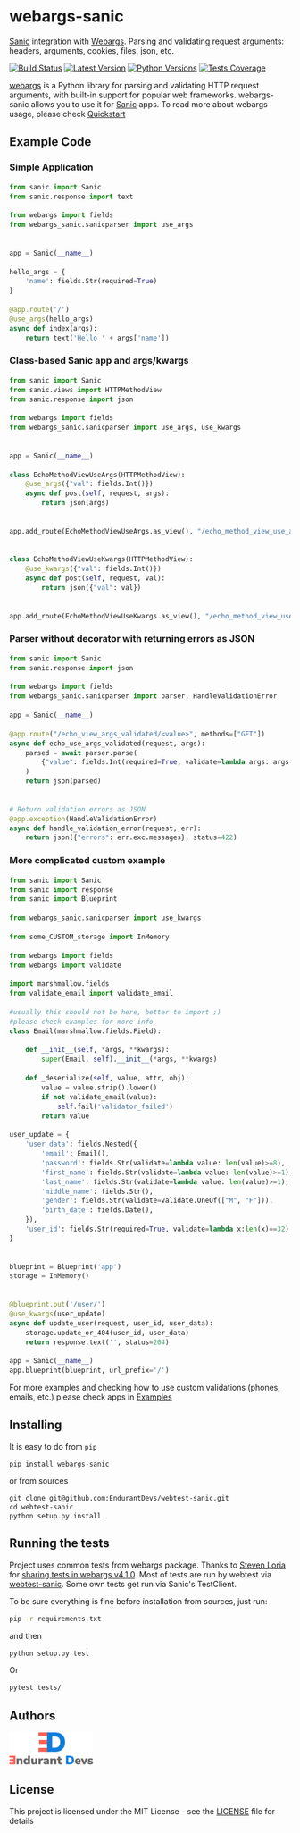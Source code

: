 # webargs-sanic
[Sanic](https://github.com/huge-success/sanic) integration with [Webargs](https://github.com/sloria/webargs). Parsing and validating request arguments: headers, arguments, cookies, files, json, etc.

[![Build Status](https://img.shields.io/travis/EndurantDevs/webargs-sanic.svg?logo=travis)](https://travis-ci.org/EndurantDevs/webargs-sanic) [![Latest Version](https://img.shields.io/pypi/v/webargs-sanic.svg)](https://pypi.python.org/pypi/webargs-sanic/) [![Python Versions](https://img.shields.io/pypi/pyversions/webargs-sanic.svg)](https://github.com/EndurantDevs/webargs-sanic/blob/master/setup.py) [![Tests Coverage](https://img.shields.io/codecov/c/github/EndurantDevs/webargs-sanic/master.svg)](https://codecov.io/gh/EndurantDevs/webargs-sanic)

[webargs](https://github.com/sloria/webargs) is a Python library for parsing and validating HTTP request arguments, with built-in support for popular web frameworks. webargs-sanic allows you to use it for [Sanic](https://github.com/huge-success/sanic) apps. To read more about webargs usage, please check [Quickstart](https://webargs.readthedocs.io/en/latest/quickstart.html)

## Example Code ##

### Simple Application ###
```python
from sanic import Sanic
from sanic.response import text

from webargs import fields
from webargs_sanic.sanicparser import use_args


app = Sanic(__name__)

hello_args = {
    'name': fields.Str(required=True)
}

@app.route('/')
@use_args(hello_args)
async def index(args):
    return text('Hello ' + args['name'])


```

### Class-based Sanic app and args/kwargs ###

```python
from sanic import Sanic
from sanic.views import HTTPMethodView
from sanic.response import json

from webargs import fields
from webargs_sanic.sanicparser import use_args, use_kwargs


app = Sanic(__name__)

class EchoMethodViewUseArgs(HTTPMethodView):
    @use_args({"val": fields.Int()})
    async def post(self, request, args):
        return json(args)


app.add_route(EchoMethodViewUseArgs.as_view(), "/echo_method_view_use_args")


class EchoMethodViewUseKwargs(HTTPMethodView):
    @use_kwargs({"val": fields.Int()})
    async def post(self, request, val):
        return json({"val": val})


app.add_route(EchoMethodViewUseKwargs.as_view(), "/echo_method_view_use_kwargs")
```

### Parser without decorator with returning errors as JSON ###
```python
from sanic import Sanic
from sanic.response import json

from webargs import fields
from webargs_sanic.sanicparser import parser, HandleValidationError

app = Sanic(__name__)

@app.route("/echo_view_args_validated/<value>", methods=["GET"])
async def echo_use_args_validated(request, args):
    parsed = await parser.parse(
        {"value": fields.Int(required=True, validate=lambda args: args["value"] > 42)}, request, locations=("view_args",)
    )
    return json(parsed)


# Return validation errors as JSON
@app.exception(HandleValidationError)
async def handle_validation_error(request, err):
    return json({"errors": err.exc.messages}, status=422)
```

### More complicated custom example ###
```python
from sanic import Sanic
from sanic import response
from sanic import Blueprint

from webargs_sanic.sanicparser import use_kwargs

from some_CUSTOM_storage import InMemory

from webargs import fields
from webargs import validate

import marshmallow.fields
from validate_email import validate_email

#usually this should not be here, better to import ;)
#please check examples for more info
class Email(marshmallow.fields.Field):

    def __init__(self, *args, **kwargs):
        super(Email, self).__init__(*args, **kwargs)

    def _deserialize(self, value, attr, obj):
        value = value.strip().lower()
        if not validate_email(value):
            self.fail('validator_failed')
        return value

user_update = {
    'user_data': fields.Nested({
        'email': Email(),
        'password': fields.Str(validate=lambda value: len(value)>=8),
        'first_name': fields.Str(validate=lambda value: len(value)>=1),
        'last_name': fields.Str(validate=lambda value: len(value)>=1),
        'middle_name': fields.Str(),
        'gender': fields.Str(validate=validate.OneOf(["M", "F"])),
        'birth_date': fields.Date(),
    }),
    'user_id': fields.Str(required=True, validate=lambda x:len(x)==32),
}


blueprint = Blueprint('app')
storage = InMemory()


@blueprint.put('/user/')
@use_kwargs(user_update)
async def update_user(request, user_id, user_data):
    storage.update_or_404(user_id, user_data)
    return response.text('', status=204)

app = Sanic(__name__)
app.blueprint(blueprint, url_prefix='/')

```

For more examples and checking how to use custom validations (phones, emails, etc.) please check apps in [Examples](https://github.com/EndurantDevs/webargs-sanic/tree/master/examples/)

## Installing ##

It is easy to do from `pip`

```
pip install webargs-sanic
```

or from sources

```
git clone git@github.com:EndurantDevs/webtest-sanic.git
cd webtest-sanic
python setup.py install
```

## Running the tests

Project uses common tests from webargs package. Thanks to [Steven Loria](https://github.com/sloria) for [sharing tests in webargs v4.1.0](https://github.com/sloria/webargs/pull/287#issuecomment-422232384). 
Most of tests are run by webtest via [webtest-sanic](https://github.com/EndurantDevs/webtest-sanic). 
Some own tests get run via Sanic's TestClient.

To be sure everything is fine before installation from sources, just run:
```bash
pip -r requirements.txt
```
and then
```bash
python setup.py test
```
Or
```bash
pytest tests/
```


## Authors
[<img src="https://github.com/EndurantDevs/botstat-seo/raw/master/docs/img/EndurantDevs-big.png" alt="Endurant Developers Python Team" width="150">](https://www.endurantdevs.com/)

## License

This project is licensed under the MIT License - see the [LICENSE](LICENSE) file for details
